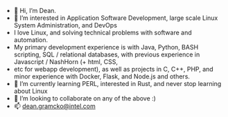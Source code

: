 - 👋 Hi, I’m Dean.
- 👀 I’m interested in Application Software Development, large scale Linux System Administration, and DevOps
- I love Linux, and solving technical problems with software and automation.
- My primary development experience is with Java, Python, BASH scripting, SQL / relational databases, with previous experience in Javascript / NashHorn (+ html, CSS, 
- etc for webapp development), as well as projects in C, C++, PHP, and minor experience with Docker, Flask, and Node.js and others.
- 🌱 I’m currently learning PERL, interested in Rust, and never stop learning about Linux
- 💞️ I’m looking to collaborate on any of the above :)
- 📫 dean.gramcko@intel.com

<!---
dgramcko/dgramcko is a ✨ special ✨ repository because its `README.md` (this file) appears on your GitHub profile.
You can click the Preview link to take a look at your changes.
--->
